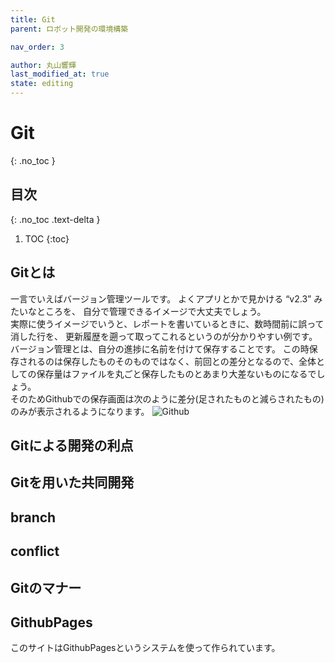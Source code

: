 ```yaml
---
title: Git
parent: ロボット開発の環境構築

nav_order: 3

author: 丸山響輝
last_modified_at: true
state: editing
---
```


# **Git**
{: .no_toc }

## 目次
{: .no_toc .text-delta }

1. TOC
{:toc}

## Gitとは
一言でいえばバージョン管理ツールです。
よくアプリとかで見かける “v2.3” みたいなところを、
自分で管理できるイメージで大丈夫でしょう。  
実際に使うイメージでいうと、レポートを書いているときに、数時間前に誤って消した行を、
更新履歴を遡って取ってこれるというのが分かりやすい例です。  
バージョン管理とは、自分の進捗に名前を付けて保存することです。
この時保存されるのは保存したものそのものではなく、前回との差分となるので、全体としての保存量はファイルを丸ごと保存したものとあまり大差ないものになるでしょう。  
そのためGithubでの保存画面は次のように差分(足されたものと減らされたもの)のみが表示されるようになります。
![Github](../imgs/003_sav_display.png)



## Gitによる開発の利点


## Gitを用いた共同開発


## branch


## conflict


## Gitのマナー


## GithubPages
このサイトはGithubPagesというシステムを使って作られています。